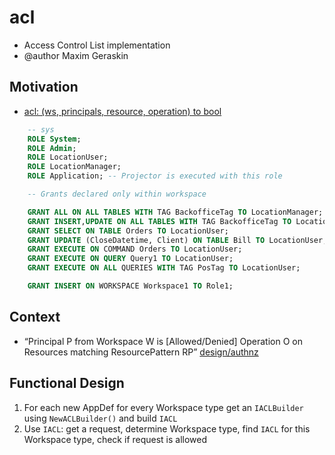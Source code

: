 # acl

- Access Control List implementation
- @author Maxim Geraskin

## Motivation

- [acl: (ws, principals, resource, operation) to bool](https://github.com/voedger/voedger/issues/949)

```sql
    -- sys
    ROLE System;
    ROLE Admin;
    ROLE LocationUser;
    ROLE LocationManager;
    ROLE Application; -- Projector is executed with this role

    -- Grants declared only within workspace

    GRANT ALL ON ALL TABLES WITH TAG BackofficeTag TO LocationManager;
    GRANT INSERT,UPDATE ON ALL TABLES WITH TAG BackofficeTag TO LocationUser;
    GRANT SELECT ON TABLE Orders TO LocationUser;
    GRANT UPDATE (CloseDatetime, Client) ON TABLE Bill TO LocationUser;
    GRANT EXECUTE ON COMMAND Orders TO LocationUser;
    GRANT EXECUTE ON QUERY Query1 TO LocationUser;
    GRANT EXECUTE ON ALL QUERIES WITH TAG PosTag TO LocationUser;

    GRANT INSERT ON WORKSPACE Workspace1 TO Role1;
```

## Context

- “Principal P from Workspace W is [Allowed/Denied] Operation O on Resources matching ResourcePattern RP” [design/authnz](../../design/authnz/README.md)

## Functional Design

1. For each new AppDef for every Workspace type get an `IACLBuilder` using `NewACLBuilder()` and build `IACL`
2. Use `IACL`: get a request, determine Workspace type, find `IACL` for this Workspace type, check if request is allowed